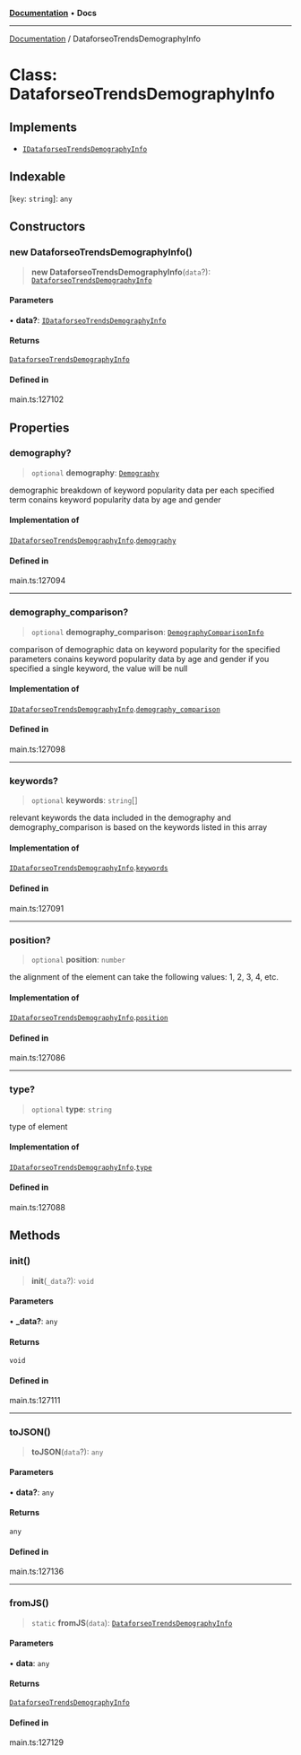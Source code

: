 [**Documentation**](../README.md) • **Docs**

***

[Documentation](../globals.md) / DataforseoTrendsDemographyInfo

# Class: DataforseoTrendsDemographyInfo

## Implements

- [`IDataforseoTrendsDemographyInfo`](../interfaces/IDataforseoTrendsDemographyInfo.md)

## Indexable

 \[`key`: `string`\]: `any`

## Constructors

### new DataforseoTrendsDemographyInfo()

> **new DataforseoTrendsDemographyInfo**(`data`?): [`DataforseoTrendsDemographyInfo`](DataforseoTrendsDemographyInfo.md)

#### Parameters

• **data?**: [`IDataforseoTrendsDemographyInfo`](../interfaces/IDataforseoTrendsDemographyInfo.md)

#### Returns

[`DataforseoTrendsDemographyInfo`](DataforseoTrendsDemographyInfo.md)

#### Defined in

main.ts:127102

## Properties

### demography?

> `optional` **demography**: [`Demography`](Demography.md)

demographic breakdown of keyword popularity data per each specified term
conains keyword popularity data by age and gender

#### Implementation of

[`IDataforseoTrendsDemographyInfo`](../interfaces/IDataforseoTrendsDemographyInfo.md).[`demography`](../interfaces/IDataforseoTrendsDemographyInfo.md#demography)

#### Defined in

main.ts:127094

***

### demography\_comparison?

> `optional` **demography\_comparison**: [`DemographyComparisonInfo`](DemographyComparisonInfo.md)

comparison of demographic data on keyword popularity for the specified parameters
conains keyword popularity data by age and gender
if you specified a single keyword, the value will be null

#### Implementation of

[`IDataforseoTrendsDemographyInfo`](../interfaces/IDataforseoTrendsDemographyInfo.md).[`demography_comparison`](../interfaces/IDataforseoTrendsDemographyInfo.md#demography_comparison)

#### Defined in

main.ts:127098

***

### keywords?

> `optional` **keywords**: `string`[]

relevant keywords
the data included in the demography and demography_comparison is based on the keywords listed in this array

#### Implementation of

[`IDataforseoTrendsDemographyInfo`](../interfaces/IDataforseoTrendsDemographyInfo.md).[`keywords`](../interfaces/IDataforseoTrendsDemographyInfo.md#keywords)

#### Defined in

main.ts:127091

***

### position?

> `optional` **position**: `number`

the alignment of the element
can take the following values: 1, 2, 3, 4, etc.

#### Implementation of

[`IDataforseoTrendsDemographyInfo`](../interfaces/IDataforseoTrendsDemographyInfo.md).[`position`](../interfaces/IDataforseoTrendsDemographyInfo.md#position)

#### Defined in

main.ts:127086

***

### type?

> `optional` **type**: `string`

type of element

#### Implementation of

[`IDataforseoTrendsDemographyInfo`](../interfaces/IDataforseoTrendsDemographyInfo.md).[`type`](../interfaces/IDataforseoTrendsDemographyInfo.md#type)

#### Defined in

main.ts:127088

## Methods

### init()

> **init**(`_data`?): `void`

#### Parameters

• **\_data?**: `any`

#### Returns

`void`

#### Defined in

main.ts:127111

***

### toJSON()

> **toJSON**(`data`?): `any`

#### Parameters

• **data?**: `any`

#### Returns

`any`

#### Defined in

main.ts:127136

***

### fromJS()

> `static` **fromJS**(`data`): [`DataforseoTrendsDemographyInfo`](DataforseoTrendsDemographyInfo.md)

#### Parameters

• **data**: `any`

#### Returns

[`DataforseoTrendsDemographyInfo`](DataforseoTrendsDemographyInfo.md)

#### Defined in

main.ts:127129
